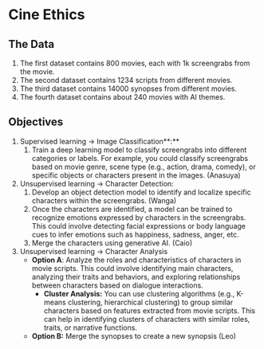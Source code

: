 # Cine Ethics

## The Data

1. The first dataset contains 800 movies, each with 1k screengrabs from the movie.
2. The second dataset contains 1234 scripts from different movies.
3. The third dataset contains 14000 synopses from different movies.
4. The fourth dataset contains about 240 movies with AI themes.

## Objectives

1. Supervised learning → Image Classification**:**
    1. Train a deep learning model to classify screengrabs into different categories or labels. For example, you could classify screengrabs based on movie genre, scene type (e.g., action, drama, comedy), or specific objects or characters present in the images. (Anasuya)
2. Unsupervised learning → Character Detection:
    1. Develop an object detection model to identify and localize specific characters within the screengrabs.  (Wanga)
    2. Once the characters are identified, a model can be trained to recognize emotions expressed by characters in the screengrabs. This could involve detecting facial expressions or body language cues to infer emotions such as happiness, sadness, anger, etc.
    3. Merge the characters using generative AI. (Caio)
3. Unsupervised learning → Character Analysis
    - **Option A**: Analyze the roles and characteristics of characters in movie scripts. This could involve identifying main characters, analyzing their traits and behaviors, and exploring relationships between characters based on dialogue interactions.
        - **Cluster Analysis:** You can use clustering algorithms (e.g., K-means clustering, hierarchical clustering) to group similar characters based on features extracted from movie scripts. This can help in identifying clusters of characters with similar roles, traits, or narrative functions.
    - **Option B:** Merge the synopses to create a new synopsis (Leo)

